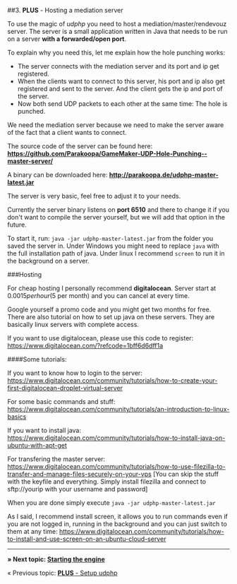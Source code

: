 ##3. **PLUS** - Hosting a mediation server

To use the magic of *udphp* you need to host a mediation/master/rendevouz server. The server is a small application written in Java that needs to be run on a server **with a forwarded/open port**.

To explain why you need this, let me explain how the hole punching works:
* The server connects with the mediation server and its port and ip get registered.
* When the clients want to connect to this server, his port and ip also get registered and sent to the server. And the client gets the ip and port of the server.
* Now both send UDP packets to each other at the same time: The hole is punched.

We need the mediation server because we need to make the server aware of the fact that a client wants to connect.

The source code of the server can be found here:
**https://github.com/Parakoopa/GameMaker-UDP-Hole-Punching--master-server/**

A binary can be downloaded here:
**http://parakoopa.de/udphp-master-latest.jar**

The server is very basic, feel free to adjust it to your needs.

Currently the server binary listens on **port 6510** and there to change it if you don't want to compile the server yourself, but we will add that option in the future.

To start it, run:
``java -jar udphp-master-latest.jar``
from the folder you saved the server in. Under Windows you might need to replace ``java`` with the full installation path of java. Under linux I recommend ``screen`` to run it in the background on a server.

###Hosting

For cheap hosting I personally recommend **digitalocean**. Server start at $0.0015 per hour (5$ per month) and you can cancel at every time.

Google yourself a promo code and you might get two months for free. There are also tutorial on how to set up java on these servers. They are basically linux servers with complete access.

If you want to use digitalocean, please use this code to register:
https://www.digitalocean.com/?refcode=1bff6d6dff1a

####Some tutorials:

If you want to know how to login to the server:
https://www.digitalocean.com/community/tutorials/how-to-create-your-first-digitalocean-droplet-virtual-server

For some basic commands and stuff:
https://www.digitalocean.com/community/tutorials/an-introduction-to-linux-basics

If you want to install java:
https://www.digitalocean.com/community/tutorials/how-to-install-java-on-ubuntu-with-apt-get

For transfering the master server:
https://www.digitalocean.com/community/tutorials/how-to-use-filezilla-to-transfer-and-manage-files-securely-on-your-vps
[You can skip the stuff with the keyfile and everything. Simply install filezilla and connect to sftp://yourip with your username and password]

When you are done simply execute ``java -jar udphp-master-latest.jar``

As I said, I recommend install screen, it allows you to run commands even if you are not logged in, running in the background and you can just switch to them at any time:
https://www.digitalocean.com/community/tutorials/how-to-install-and-use-screen-on-an-ubuntu-cloud-server


---

**» Next topic: [Starting the engine](tutorial/4_starting)**

« Previous topic: [**PLUS** - Setup udphp](tutorial/2_udphp1)